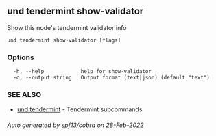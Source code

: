 ## und tendermint show-validator

Show this node's tendermint validator info

```
und tendermint show-validator [flags]
```

### Options

```
  -h, --help            help for show-validator
  -o, --output string   Output format (text|json) (default "text")
```

### SEE ALSO

* [und tendermint](und_tendermint.md)	 - Tendermint subcommands

###### Auto generated by spf13/cobra on 28-Feb-2022

